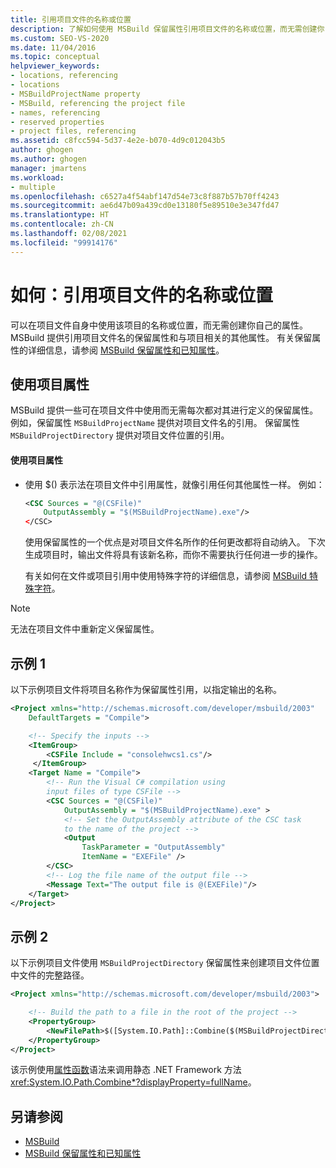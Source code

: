 ```yaml
---
title: 引用项目文件的名称或位置
description: 了解如何使用 MSBuild 保留属性引用项目文件的名称或位置，而无需创建你自己的属性。
ms.custom: SEO-VS-2020
ms.date: 11/04/2016
ms.topic: conceptual
helpviewer_keywords:
- locations, referencing
- locations
- MSBuildProjectName property
- MSBuild, referencing the project file
- names, referencing
- reserved properties
- project files, referencing
ms.assetid: c8fcc594-5d37-4e2e-b070-4d9c012043b5
author: ghogen
ms.author: ghogen
manager: jmartens
ms.workload:
- multiple
ms.openlocfilehash: c6527a4f54abf147d54e73c8f887b57b70ff4243
ms.sourcegitcommit: ae6d47b09a439cd0e13180f5e89510e3e347fd47
ms.translationtype: HT
ms.contentlocale: zh-CN
ms.lasthandoff: 02/08/2021
ms.locfileid: "99914176"
---
```

# <a name="how-to-reference-the-name-or-location-of-the-project-file"></a>如何：引用项目文件的名称或位置

可以在项目文件自身中使用该项目的名称或位置，而无需创建你自己的属性。 MSBuild 提供引用项目文件名的保留属性和与项目相关的其他属性。 有关保留属性的详细信息，请参阅 [MSBuild 保留属性和已知属性](../msbuild/msbuild-reserved-and-well-known-properties.md)。

## <a name="use-the-project-properties"></a>使用项目属性

 MSBuild 提供一些可在项目文件中使用而无需每次都对其进行定义的保留属性。 例如，保留属性 `MSBuildProjectName` 提供对项目文件名的引用。 保留属性 `MSBuildProjectDirectory` 提供对项目文件位置的引用。

#### <a name="to-use-the-project-properties"></a>使用项目属性

- 使用 $() 表示法在项目文件中引用属性，就像引用任何其他属性一样。 例如：

  ```xml
  <CSC Sources = "@(CSFile)"
      OutputAssembly = "$(MSBuildProjectName).exe"/>
  </CSC>
  ```

  使用保留属性的一个优点是对项目文件名所作的任何更改都将自动纳入。 下次生成项目时，输出文件将具有该新名称，而你不需要执行任何进一步的操作。

  有关如何在文件或项目引用中使用特殊字符的详细信息，请参阅 [MSBuild 特殊字符](../msbuild/msbuild-special-characters.md)。

> [!NOTE]
> 无法在项目文件中重新定义保留属性。

## <a name="example-1"></a>示例 1

 以下示例项目文件将项目名称作为保留属性引用，以指定输出的名称。

```xml
<Project xmlns="http://schemas.microsoft.com/developer/msbuild/2003"
    DefaultTargets = "Compile">

    <!-- Specify the inputs -->
    <ItemGroup>
        <CSFile Include = "consolehwcs1.cs"/>
     </ItemGroup>
    <Target Name = "Compile">
        <!-- Run the Visual C# compilation using
        input files of type CSFile -->
        <CSC Sources = "@(CSFile)"
            OutputAssembly = "$(MSBuildProjectName).exe" >
            <!-- Set the OutputAssembly attribute of the CSC task
            to the name of the project -->
            <Output
                TaskParameter = "OutputAssembly"
                ItemName = "EXEFile" />
        </CSC>
        <!-- Log the file name of the output file -->
        <Message Text="The output file is @(EXEFile)"/>
    </Target>
</Project>
```

## <a name="example-2"></a>示例 2

 以下示例项目文件使用 `MSBuildProjectDirectory` 保留属性来创建项目文件位置中文件的完整路径。

```xml
<Project xmlns="http://schemas.microsoft.com/developer/msbuild/2003">

    <!-- Build the path to a file in the root of the project -->
    <PropertyGroup>
        <NewFilePath>$([System.IO.Path]::Combine($(MSBuildProjectDirectory), `BuildInfo.txt`))</NewFilePath>
    </PropertyGroup>
</Project>
```

该示例使用[属性函数](property-functions.md)语法来调用静态 .NET Framework 方法 <xref:System.IO.Path.Combine*?displayProperty=fullName>。

## <a name="see-also"></a>另请参阅

- [MSBuild](../msbuild/msbuild.md)
- [MSBuild 保留属性和已知属性](../msbuild/msbuild-reserved-and-well-known-properties.md)
